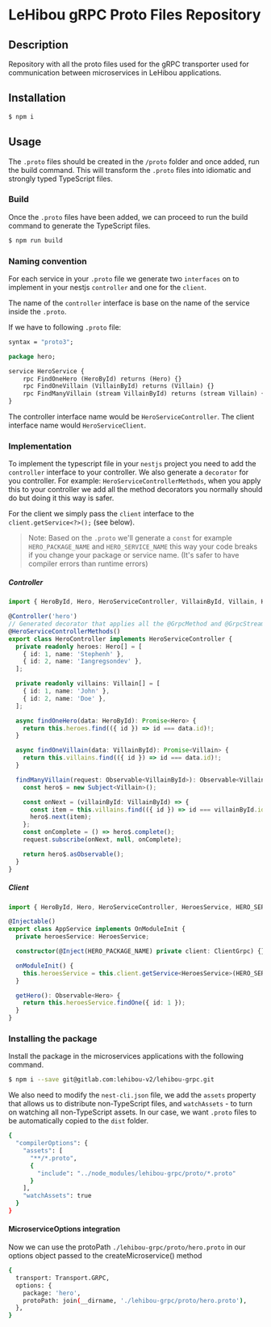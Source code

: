 # LeHibou gRPC Proto Files Repository

## Description

Repository with all the proto files used for the gRPC transporter used for communication between microservices in LeHibou applications.

## Installation

```bash
$ npm i
```

## Usage

The `.proto` files should be created in the `/proto` folder and once added, run the build command. This will transform the `.proto` files into idiomatic and strongly typed TypeScript files.
### Build

Once the `.proto` files have been added, we can proceed to run the build command to generate the TypeScript files.

```bash
$ npm run build
```

### Naming convention

For each service in your `.proto` file we generate two `interfaces` on to implement in your nestjs `controller` and one for the `client`.

The name of the `controller` interface is base on the name of the service inside the `.proto`.

If we have to following `.proto` file:

```protobuf
syntax = "proto3";

package hero;

service HeroService {
    rpc FindOneHero (HeroById) returns (Hero) {}
    rpc FindOneVillain (VillainById) returns (Villain) {}
    rpc FindManyVillain (stream VillainById) returns (stream Villain) {}
}
```

The controller interface name would be `HeroServiceController`.
The client interface name would `HeroServiceClient`.

### Implementation

To implement the typescript file in your `nestjs` project you need to add the `controller` interface to your controller. We also generate a `decorator` for you controller. For example: `HeroServiceControllerMethods`, when you apply this to your controller we add all the method decorators you normally should do but doing it this way is safer.

For the client we simply pass the `client` interface to the `client.getService<?>();` (see below).

> Note: Based on the `.proto` we'll generate a `const` for example `HERO_PACKAGE_NAME` and `HERO_SERVICE_NAME` this way your code breaks if you change your package or service name. (It's safer to have compiler errors than runtime errors)

##### Controller

```typescript
import { HeroById, Hero, HeroServiceController, VillainById, Villain, HeroServiceControllerMethods } from 'lehibou-grpc';

@Controller('hero')
// Generated decorator that applies all the @GrpcMethod and @GrpcStreamMethod to the right methods
@HeroServiceControllerMethods()
export class HeroController implements HeroServiceController {
  private readonly heroes: Hero[] = [
    { id: 1, name: 'Stephenh' },
    { id: 2, name: 'Iangregsondev' },
  ];

  private readonly villains: Villain[] = [
    { id: 1, name: 'John' },
    { id: 2, name: 'Doe' },
  ];

  async findOneHero(data: HeroById): Promise<Hero> {
    return this.heroes.find(({ id }) => id === data.id)!;
  }

  async findOneVillain(data: VillainById): Promise<Villain> {
    return this.villains.find(({ id }) => id === data.id)!;
  }

  findManyVillain(request: Observable<VillainById>): Observable<Villain> {
    const hero$ = new Subject<Villain>();

    const onNext = (villainById: VillainById) => {
      const item = this.villains.find(({ id }) => id === villainById.id);
      hero$.next(item);
    };
    const onComplete = () => hero$.complete();
    request.subscribe(onNext, null, onComplete);

    return hero$.asObservable();
  }
}
```

##### Client

```typescript
import { HeroById, Hero, HeroServiceController, HeroesService, HERO_SERVICE_NAME, HERO_PACKAGE_NAME } from 'lehibou-grpc';

@Injectable()
export class AppService implements OnModuleInit {
  private heroesService: HeroesService;

  constructor(@Inject(HERO_PACKAGE_NAME) private client: ClientGrpc) {}

  onModuleInit() {
    this.heroesService = this.client.getService<HeroesService>(HERO_SERVICE_NAME);
  }

  getHero(): Observable<Hero> {
    return this.heroesService.findOne({ id: 1 });
  }
}
```

### Installing the package

Install the package in the microservices applications with the following command.

```bash
$ npm i --save git@gitlab.com:lehibou-v2/lehibou-grpc.git
```

We also need to modify the `nest-cli.json` file, we add the `assets` property that allows us to distribute non-TypeScript files, and `watchAssets` - to turn on watching all non-TypeScript assets. In our case, we want `.proto` files to be automatically copied to the `dist` folder.

```bash
{
  "compilerOptions": {
    "assets": [
      "**/*.proto",
      {
        "include": "../node_modules/lehibou-grpc/proto/*.proto"
      }
    ],
    "watchAssets": true
  }
}
```

#### MicroserviceOptions integration

Now we can use the protoPath `./lehibou-grpc/proto/hero.proto` in our options object passed to the createMicroservice() method

```bash
{
  transport: Transport.GRPC,
  options: {
    package: 'hero',
    protoPath: join(__dirname, './lehibou-grpc/proto/hero.proto'),
  },
}
```
